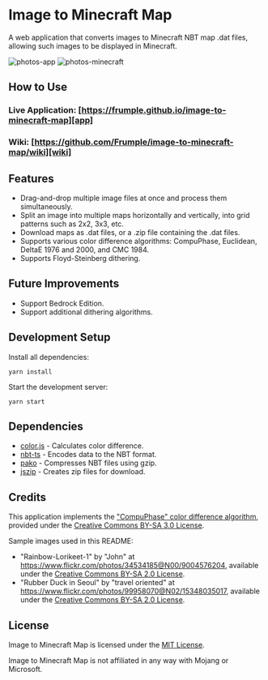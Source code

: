 # Image to Minecraft Map

A web application that converts images to Minecraft NBT map .dat files, allowing such images to be displayed in Minecraft.

![photos-app](https://user-images.githubusercontent.com/68396/216803044-6cf1b116-d99d-4b95-818a-d7f8da15497a.png)
![photos-minecraft](https://user-images.githubusercontent.com/68396/216803198-c1311fcb-5a41-4781-8e41-a3b2a7d8a35a.png)

## How to Use

### Live Application: [https://frumple.github.io/image-to-minecraft-map][app]

### Wiki: [https://github.com/Frumple/image-to-minecraft-map/wiki][wiki]

## Features

- Drag-and-drop multiple image files at once and process them simultaneously.
- Split an image into multiple maps horizontally and vertically, into grid patterns such as 2x2, 3x3, etc.
- Download maps as .dat files, or a .zip file containing the .dat files.
- Supports various color difference algorithms: CompuPhase, Euclidean, DeltaE 1976 and 2000, and CMC 1984.
- Supports Floyd-Steinberg dithering.

## Future Improvements

- Support Bedrock Edition.
- Support additional dithering algorithms.

## Development Setup

Install all dependencies:

    yarn install

Start the development server:

    yarn start

## Dependencies

- [color.js][color.js] - Calculates color difference.
- [nbt-ts][nbt-ts] - Encodes data to the NBT format.
- [pako][pako] - Compresses NBT files using gzip.
- [jszip][jszip] - Creates zip files for download.

## Credits

This application implements the ["CompuPhase" color difference algorithm][compuphase], provided under the [Creative Commons BY-SA 3.0 License][cc-by-sa-3].

Sample images used in this README:
- "Rainbow-Lorikeet-1" by "John" at https://www.flickr.com/photos/34534185@N00/9004576204, available under the [Creative Commons BY-SA 2.0 License][cc-by-sa-2].
- "Rubber Duck in Seoul" by "travel oriented" at https://www.flickr.com/photos/99958070@N02/15348035017, available under the [Creative Commons BY-SA 2.0 License][cc-by-sa-2].

## License

Image to Minecraft Map is licensed under the [MIT License][mit].

Image to Minecraft Map is not affiliated in any way with Mojang or Microsoft.

[app]: https://frumple.github.io/image-to-minecraft-map
[cc-by-sa-2]: https://creativecommons.org/licenses/by-sa/2.0/
[cc-by-sa-3]: https://creativecommons.org/licenses/by-sa/3.0/
[color.js]: https://colorjs.io/
[compuphase]: https://www.compuphase.com/cmetric.htm
[issues]: https://github.com/Frumple/image-to-minecraft-map/issues
[jszip]: https://github.com/Stuk/jszip
[mit]: https://choosealicense.com/licenses/mit/
[nbt-ts]: https://github.com/janispritzkau/nbt-ts
[pako]: https://github.com/nodeca/pako
[wiki]: https://github.com/Frumple/image-to-minecraft-map/wiki
